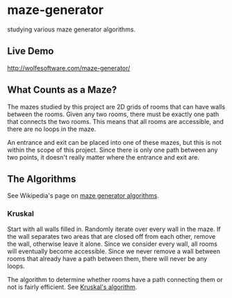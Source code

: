 # maze-generator

studying various maze generator algorithms.

## Live Demo

http://wolfesoftware.com/maze-generator/

## What Counts as a Maze?

The mazes studied by this project are 2D grids of rooms that can have walls between the rooms.
Given any two rooms, there must be exactly one path that connects the two rooms.
This means that all rooms are accessible, and there are no loops in the maze.

An entrance and exit can be placed into one of these mazes, but this is not within the scope of this project.
Since there is only one path between any two points, it doesn't really matter where the entrance and exit are.

## The Algorithms

See Wikipedia's page on <a href="http://en.wikipedia.org/wiki/Maze_generation_algorithm">maze generator algorithms</a>.

### Kruskal

Start with all walls filled in.
Randomly iterate over every wall in the maze.
If the wall separates two areas that are closed off from each other, remove the wall, otherwise leave it alone.
Since we consider every wall, all rooms will eventually become accessible.
Since we never remove a wall between rooms that already have a path between them, there will never be any loops.

The algorithm to determine whether rooms have a path connecting them or not is fairly efficient.
See <a href="http://en.wikipedia.org/wiki/Kruskal%27s_algorithm">Kruskal's algorithm</a>.
